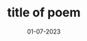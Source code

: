 ---
layout: { poem-item | story-item }
type: poem
title: "title of poem"
subtitle: ""
date: "01-07-2023"
---